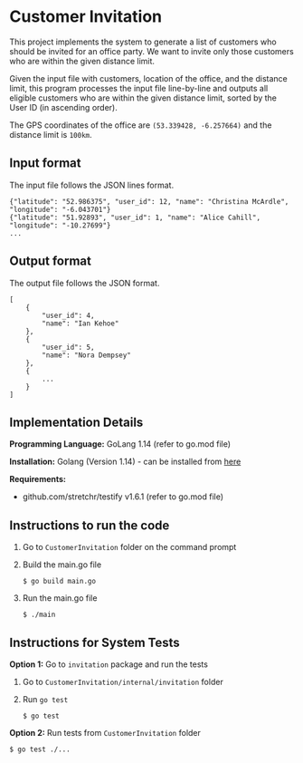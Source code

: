 # Customer Invitation
This project implements the system to generate a list of customers who should be invited for an office party. 
We want to invite only those customers who are within the given distance limit.

Given the input file with customers, location of the office, and the distance limit, this program processes the
input file line-by-line and outputs all eligible customers who are within the given distance limit, sorted by the User ID (in ascending order).

The GPS coordinates of the office are `(53.339428, -6.257664)` and the distance limit is `100km`.


## Input format
The input file follows the JSON lines format. 
```
{"latitude": "52.986375", "user_id": 12, "name": "Christina McArdle", "longitude": "-6.043701"}
{"latitude": "51.92893", "user_id": 1, "name": "Alice Cahill", "longitude": "-10.27699"}
...
```
## Output format
The output file follows the JSON format. 
```
[
    {
        "user_id": 4,
        "name": "Ian Kehoe"
    },
    {
        "user_id": 5,
        "name": "Nora Dempsey"
    },
    {
        ...
    }
]
```

## Implementation Details
**Programming Language:** GoLang 1.14 (refer to go.mod file)

**Installation:** Golang (Version 1.14) - can be installed from [here](https://golang.org/doc/install?download=go1.14.6.darwin-amd64.pkgl)

**Requirements:**
- github.com/stretchr/testify v1.6.1 (refer to go.mod file)

## Instructions to run the code

1) Go to `CustomerInvitation` folder on the command prompt

2) Build the main.go file
    ```
    $ go build main.go
    ```
5) Run the main.go file
    ```
    $ ./main
    ```

## Instructions for System Tests

**Option 1:** Go to `invitation` package and run the tests

1) Go to `CustomerInvitation/internal/invitation` folder

2) Run `go test`
    ```
    $ go test
    ```
**Option 2:** Run tests from `CustomerInvitation` folder
```
$ go test ./...
```

